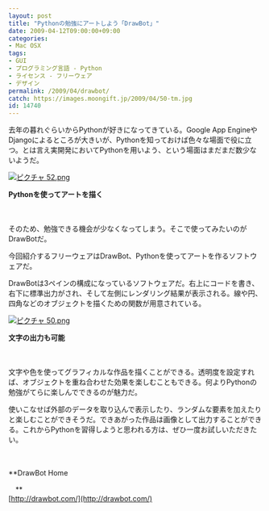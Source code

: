 ```yaml
---
layout: post
title: "Pythonの勉強にアートしよう「DrawBot」"
date: 2009-04-12T09:00:00+09:00
categories:
- Mac OSX
tags: 
- GUI
- プログラミング言語 - Python
- ライセンス - フリーウェア
- デザイン
permalink: /2009/04/drawbot/
catch: https://images.moongift.jp/2009/04/50-tm.jpg
id: 14740
---
```

去年の暮れぐらいからPythonが好きになってきている。Google App EngineやDjangoによるところが大きいが、Pythonを知っておけば色々な場面で役に立つ。とは言え実開発においてPythonを用いよう、という場面はまだまだ数少ないようだ。

  

[![ピクチャ 52.png](https://images.moongift.jp/2009/04/52-tm.jpg)](https://images.moongift.jp/2009/04/52.png)  
  
**Pythonを使ってアートを描く**

  

　

  

そのため、勉強できる機会が少なくなってしまう。そこで使ってみたいのがDrawBotだ。

  

今回紹介するフリーウェアはDrawBot、Pythonを使ってアートを作るソフトウェアだ。

  
<!--more-->

DrawBotは3ペインの構成になっているソフトウェアだ。右上にコードを書き、右下に標準出力がされ、そして左側にレンダリング結果が表示される。線や円、四角などのオブジェクトを描くための関数が用意されている。

  

[![ピクチャ 50.png](https://images.moongift.jp/2009/04/50-tm.jpg)](https://images.moongift.jp/2009/04/50.png)  
  
**文字の出力も可能**

  

　

  

文字や色を使ってグラフィカルな作品を描くことができる。透明度を設定すれば、オブジェクトを重ね合わせた効果を楽しむこともできる。何よりPythonの勉強がてらに楽しんでできるのが魅力だ。

  

使いこなせば外部のデータを取り込んで表示したり、ランダムな要素を加えたりと楽しむことができそうだ。できあがった作品は画像として出力することができる。これからPythonを習得しようと思われる方は、ぜひ一度お試しいただきたい。

  

　

  

**DrawBot Home  
  
　**  
  [http://drawbot.com/](http://drawbot.com/)

  
